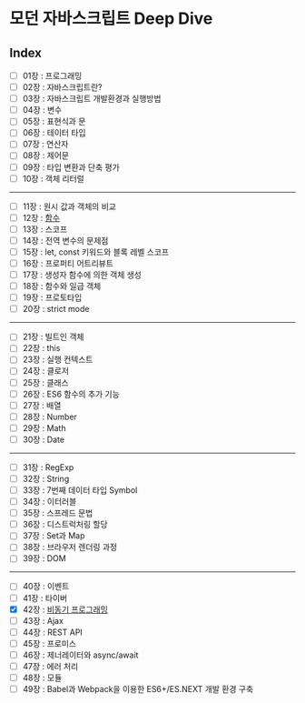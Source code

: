 # 모던 자바스크립트 Deep Dive

## Index

- [ ] 01장 : 프로그래밍
- [ ] 02장 : 자바스크립트란?
- [ ] 03장 : 자바스크립트 개발환경과 실행방법
- [ ] 04장 : 변수
- [ ] 05장 : 표현식과 문
- [ ] 06장 : 테이터 타입
- [ ] 07장 : 연산자
- [ ] 08장 : 제어문
- [ ] 09장 : 타입 변환과 단축 평가
- [ ] 10장 : 객체 리터럴

---

- [ ] 11장 : 원시 값과 객체의 비교
- [ ] 12장 : [함수](https://github.com/YooJinRa/book-javascript-deep-dive/blob/main/summary/12.md)
- [ ] 13장 : 스코프
- [ ] 14장 : 전역 변수의 문제점
- [ ] 15장 : let, const 키워드와 블록 레벨 스코프
- [ ] 16장 : 프로퍼티 어트리뷰트
- [ ] 17장 : 생성자 함수에 의한 객체 생성
- [ ] 18장 : 함수와 일급 객체
- [ ] 19장 : 프로토타입
- [ ] 20장 : strict mode

---

- [ ] 21장 : 빌트인 객체
- [ ] 22장 : this
- [ ] 23장 : 실행 컨텍스트
- [ ] 24장 : 클로저
- [ ] 25장 : 클래스
- [ ] 26장 : ES6 함수의 추가 기능
- [ ] 27장 : 배열
- [ ] 28장 : Number
- [ ] 29장 : Math
- [ ] 30장 : Date

---

- [ ] 31장 : RegExp
- [ ] 32장 : String
- [ ] 33장 : 7번째 데이터 타입 Symbol
- [ ] 34장 : 이터러블
- [ ] 35장 : 스프레드 문법
- [ ] 36장 : 디스트럭처링 할당
- [ ] 37장 : Set과 Map
- [ ] 38장 : 브라우저 렌더링 과정
- [ ] 39장 : DOM

---

- [ ] 40장 : 이벤트
- [ ] 41장 : 타이버
- [x] 42장 : [비동기 프로그래밍](https://github.com/YooJinRa/book-javascript-deep-dive/blob/main/summary/42.md)
- [ ] 43장 : Ajax
- [ ] 44장 : REST API
- [ ] 45장 : 프로미스
- [ ] 46장 : 제너레이터와 async/await
- [ ] 47장 : 에러 처리
- [ ] 48장 : 모듈
- [ ] 49장 : Babel과 Webpack을 이용한 ES6+/ES.NEXT 개발 환경 구축
